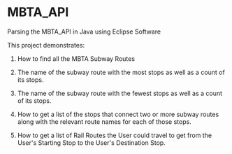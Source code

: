 # MBTA_API
Parsing the MBTA_API in Java using Eclipse Software

This project demonstrates: 

1. How to find all the MBTA Subway Routes

2. The name of the subway route with the most stops as well as a count of its stops.

3. The name of the subway route with the fewest stops as well as a count of its stops.

4. How to get a list of the stops that connect two or more subway routes along with the relevant route
names for each of those stops.

5. How to get a list of Rail Routes the User could travel to get from the User's Starting Stop to the User's Destination Stop.


